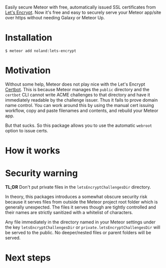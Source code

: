 Easily secure Meteor with free, automatically issued SSL certificates from [Let's Encrypt](https://letsencrypt.org/).
Now it's free and easy to securely serve your Meteor app/site over https without needing Galaxy or Meteor Up.
# Installation
````shell
$ meteor add noland:lets-encrypt
````
# Motivation
Without some help, Meteor does not play nice with the Let's Encrypt [Certbot](https://certbot.eff.org/). This is because Meteor manages the `public` directory and the `certbot` CLI cannot write ACME challenges to that directory and have it immediately readable by the challenge issuer. Thus it fails to prove domain name control.  You can work around this by using the manual cert issuing workflow, copy and paste filenames and contents, and rebuild your Meteor app.

But that sucks. So this package allows you to use the automatic `webroot` option to issue certs.
# How it works
# Security warning
**TL;DR** Don't put private files in the `letsEncryptChallengesDir` directory.

In theory, this packages introduces a somewhat obscure security risk because
it serves files from outside the Meteor project root folder which is generally unexpected.
The files it serves though are tightly controlled and their names are strictly sanitized with a whitelist of characters.

Any file immediately in the directory named in your Meteor settings under the key `letsEncryptChallengesDir` or `private.letsEncryptChallengesDir`
will be served to the public. No deeper/nested files or parent folders will be served.
# Next steps

